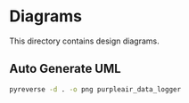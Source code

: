 # Diagrams

This directory contains design diagrams.

## Auto Generate UML

```bash
pyreverse -d . -o png purpleair_data_logger
```